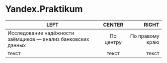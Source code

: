 # Yandex.Praktikum

| LEFT | CENTER | RIGHT |
|----------------|:---------:|----------------:|
| Исследование надёжности заёмщиков — анализ банковских данных | По центру | По правому краю |
| текст | текст | текст |
